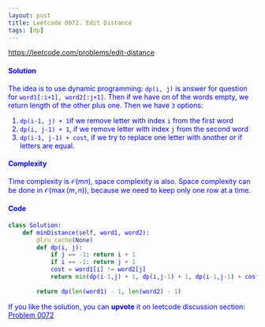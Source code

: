 ```yaml
---
layout: post
title: Leetcode 0072. Edit Distance
tags: [dp]
---
```


<a href="https://leetcode.com/problems/edit-distance"> <font color = blue>https://leetcode.com/problems/edit-distance

#### Solution

The idea is to use dynamic programming: `dp(i, j)` is answer for question for `word1[:i+1], word2[:j+1]`. Then if we have on of the words empty, we return length of the other plus one. Then we have `3` options:
1. `dp(i-1, j) + 1`if we remove letter with index `i` from the first word
2. `dp(i, j-1) + 1`, if we remove letter with index `j` from the second word
3. `dp(i-1, j-1) + cost`, if we try to replace one letter with another or if letters are equal.

#### Complexity

Time complexity is $\mathcal{O}(mn)$, space complexity is also. Space complexity can be done in $\mathcal{O}(\max(m,n))$, because we need to keep only one row at a time.

#### Code

```python
class Solution:
    def minDistance(self, word1, word2):
        @lru_cache(None)
        def dp(i, j):
            if j == -1: return i + 1
            if i == -1: return j + 1
            cost = word1[i] != word2[j]
            return min(dp(i-1,j) + 1, dp(i,j-1) + 1, dp(i-1,j-1) + cost)
        
        return dp(len(word1) - 1, len(word2) - 1)
```

If you like the solution, you can **upvote** it on leetcode discussion section:<a href="https://leetcode.com/problems/edit-distance/discuss/662395/python-classical-dp-omn-explained"> <font color = blue>Problem 0072
